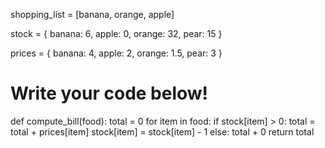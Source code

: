 shopping_list = [banana, orange, apple]

stock = {
    banana: 6,
    apple: 0,
    orange: 32,
    pear: 15
}
    
prices = {
    banana: 4,
    apple: 2,
    orange: 1.5,
    pear: 3
}

# Write your code below!
def compute_bill(food):
    total = 0
    for item in food:
        if stock[item] > 0:
            total = total + prices[item]
            stock[item] = stock[item] - 1
        else:
            total + 0
    return total


